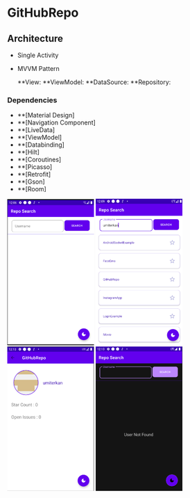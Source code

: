 # GitHubRepo

## Architecture

- Single Activity
- MVVM Pattern

    **View:
    **ViewModel:
    **DataSource:
    **Repository:
    
### Dependencies

  - **[Material Design]
  - **[Navigation Component]
  - **[LiveData]
  - **[ViewModel]
  - **[Databinding]
  - **[Hilt]
  - **[Coroutines]
  - **[Picasso]
  - **[Retrofit]
  - **[Gson]
  - **[Room]
    
<img src="https://github.com/umiterkan/GitHubRepo/blob/master/images/repo_home.PNG" width="200" />
<img src="https://github.com/umiterkan/GitHubRepo/blob/master/images/repo_home_search.PNG" width="200" />
<img src="https://github.com/umiterkan/GitHubRepo/blob/master/images/repo_detail.PNG" width="200" />
<img src="https://github.com/umiterkan/GitHubRepo/blob/master/images/repo_dark_mode.png" width="200" />

